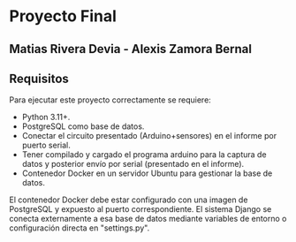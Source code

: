 # **Proyecto Final**
## **Matias Rivera Devia - Alexis Zamora Bernal**

## Requisitos

Para ejecutar este proyecto correctamente se requiere:

- Python 3.11+.
- PostgreSQL como base de datos.
- Conectar el circuito presentado (Arduino+sensores) en el informe por puerto serial.
- Tener compilado y cargado el programa arduino para la captura de datos y posterior envío por serial (presentado en el informe).
- Contenedor Docker en un servidor Ubuntu para gestionar la base de datos.

El contenedor Docker debe estar configurado con una imagen de PostgreSQL y expuesto al puerto correspondiente. El sistema Django se conecta externamente a esa base de datos mediante variables de entorno o configuración directa en "settings.py".


